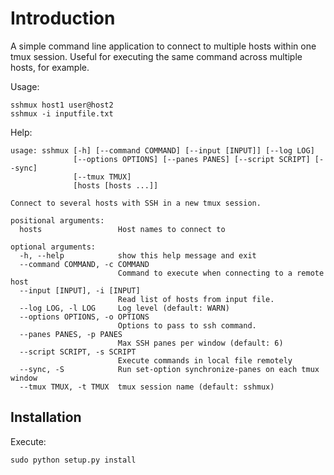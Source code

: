 Introduction
============

A simple command line application to connect to multiple hosts within one tmux
session. Useful for executing the same command across multiple hosts, for
example.

Usage:

    sshmux host1 user@host2
    sshmux -i inputfile.txt

Help:

    usage: sshmux [-h] [--command COMMAND] [--input [INPUT]] [--log LOG]
                  [--options OPTIONS] [--panes PANES] [--script SCRIPT] [--sync]
                  [--tmux TMUX]
                  [hosts [hosts ...]]

    Connect to several hosts with SSH in a new tmux session.

    positional arguments:
      hosts                 Host names to connect to

    optional arguments:
      -h, --help            show this help message and exit
      --command COMMAND, -c COMMAND
                            Command to execute when connecting to a remote host
      --input [INPUT], -i [INPUT]
                            Read list of hosts from input file.
      --log LOG, -l LOG     Log level (default: WARN)
      --options OPTIONS, -o OPTIONS
                            Options to pass to ssh command.
      --panes PANES, -p PANES
                            Max SSH panes per window (default: 6)
      --script SCRIPT, -s SCRIPT
                            Execute commands in local file remotely
      --sync, -S            Run set-option synchronize-panes on each tmux window
      --tmux TMUX, -t TMUX  tmux session name (default: sshmux)

Installation
------------

Execute:

    sudo python setup.py install

